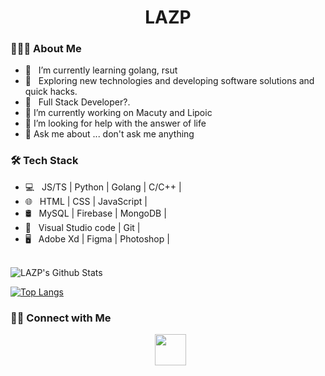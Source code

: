 <div align="center">
<h1>LAZP</h1>
</div>

<h3> 👨🏻‍💻 About Me </h3>

- 🔭 &nbsp; I’m currently learning golang, rsut
- 🤔 &nbsp; Exploring new technologies and developing software solutions and quick hacks.
- 💼 &nbsp; Full Stack Developer?.
- 🔭 I’m currently working on Macuty and Lipoic
- 🤔 I’m looking for help with the answer of life
- 💬 Ask me about ... don't ask me anything
<h3>🛠 Tech Stack</h3>

- 💻 &nbsp; JS/TS | Python | Golang | C/C++ | 
- 🌐 &nbsp; HTML | CSS | JavaScript |
- 🛢 &nbsp; MySQL | Firebase | MongoDB |
- 🔧 &nbsp;  Visual Studio code | Git |
- 🖥 &nbsp; Adobe Xd | Figma | Photoshop | 

<br>

<img align="center" src="https://github-readme-stats.vercel.app/api?username=banahaker&include_all_commits=true&count_private=true&show_icons=true&line_height=20&title_color=7A7ADB&icon_color=2234AE&text_color=D3D3D3&bg_color=0,000000,130F40" alt="LAZP's Github Stats">
</br>


[![Top Langs](https://github-readme-stats.vercel.app/api/top-langs/?username=banahaker&langs_count=8)](https://github.com/devSouvik/github-readme-stats)


<h3> 🤝🏻 Connect with Me </h3>

<p align="center">
&nbsp; <a href="pn0818x@outlook.com" target="_blank" rel="noopener noreferrer"><img src="https://img.icons8.com/plasticine/100/000000/gmail.png"  width="50" /></a>
</p>
